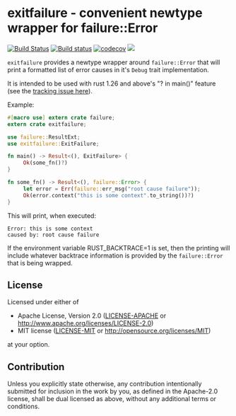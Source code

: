 # exitfailure - convenient newtype wrapper for failure::Error

[![Build Status](https://travis-ci.org/tismith/exitfailure.svg?branch=master)](https://travis-ci.org/tismith/exitfailure)
[![Build status](https://ci.appveyor.com/api/projects/status/2xhxwps2swlj3git/branch/master?svg=true)](https://ci.appveyor.com/project/tismith/exitfailure/branch/master)
[![codecov](https://codecov.io/gh/tismith/exitfailure/branch/master/graph/badge.svg)](https://codecov.io/gh/tismith/exitfailure)
[![](http://meritbadge.herokuapp.com/exitfailure)](https://crates.io/crates/exitfailure)


`exitfailure` provides a newtype wrapper around `failure::Error` that will print a formatted list of error causes in it's `Debug` trait implementation.

It is intended to be used with rust 1.26 and above's "? in main()" feature (see the [tracking issue here](https://github.com/rust-lang/rust/issues/43301)).

Example:
```rust
#[macro use] extern crate failure;
extern crate exitfailure;

use failure::ResultExt;
use exitfailure::ExitFailure;

fn main() -> Result<(), ExitFailure> {
     Ok(some_fn()?)
}

fn some_fn() -> Result<(), failure::Error> {
     let error = Err(failure::err_msg("root cause failure"));
     Ok(error.context("this is some context".to_string())?)
}
```

This will print, when executed:
```ignore
Error: this is some context
caused by: root cause failure
```

If the environment variable RUST_BACKTRACE=1 is set, then the printing will
include whatever backtrace information is provided by the `failure::Error`
that is being wrapped.

## License

Licensed under either of

 * Apache License, Version 2.0
   ([LICENSE-APACHE](LICENSE-APACHE) or http://www.apache.org/licenses/LICENSE-2.0)
 * MIT license
   ([LICENSE-MIT](LICENSE-MIT) or http://opensource.org/licenses/MIT)

at your option.

## Contribution

Unless you explicitly state otherwise, any contribution intentionally submitted
for inclusion in the work by you, as defined in the Apache-2.0 license, shall be
dual licensed as above, without any additional terms or conditions.
